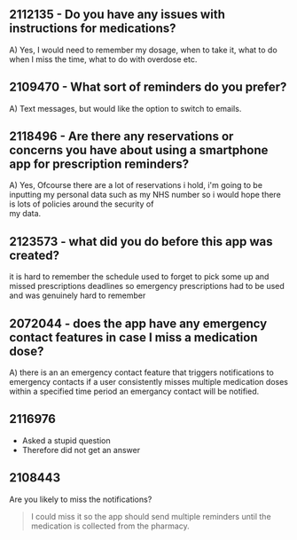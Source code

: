 ## 2112135 - Do you have any issues with instructions for medications?
  A) Yes, I would need to remember my dosage, when to take it, what to do when I miss the time, what to do with overdose etc.

## 2109470 - What sort of reminders do you prefer?
  A) Text messages, but would like the option to switch to emails.

  ## 2118496 - Are there any reservations or concerns you have about using a smartphone app for prescription reminders?
  A) Yes, Ofcourse there are a lot of reservations i hold, i'm going to be inputting my personal data such as my NHS number so i would hope there is lots of policies around the security of   
     my data.

## 2123573 - what did you do before this app was created?
  it is hard to remember the schedule used to forget to pick some up and missed prescriptions deadlines so emergency prescriptions had to be used and was genuinely hard to remember 

## 2072044 - does the app have any emergency contact features in case I miss a medication dose?
  A) there is an an emergency contact feature that triggers notifications to emergency contacts if a user consistently misses multiple medication doses within a specified time period an emergancy contact will be notified.

## 2116976 
- Asked a stupid question
- Therefore did not get an answer

## 2108443  
Are you likely to miss the notifications? 
> I could miss it so the app should send multiple reminders until the medication is collected from the pharmacy. 
